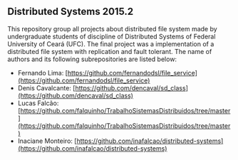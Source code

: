 ## Distributed Systems 2015.2

This repository group all projects about distributed file system made by undergraduate students of discipline of Distributed Systems of Federal University of Ceará (UFC). The final project was a implementation of a distributed file system with replication and fault tolerant. The name of authors and its following subrepositories are listed below:

- Fernando Lima: [https://github.com/fernandodsl/file_service](https://github.com/fernandodsl/file_service)
- Denis Cavalcante: [https://github.com/dencaval/sd_class](https://github.com/dencaval/sd_class)
- Lucas Falcão: [https://github.com/falquinho/TrabalhoSistemasDistribuidos/tree/master](https://github.com/falquinho/TrabalhoSistemasDistribuidos/tree/master)
- Inaciane Monteiro: [https://github.com/inafalcao/distributed-systems](https://github.com/inafalcao/distributed-systems)
